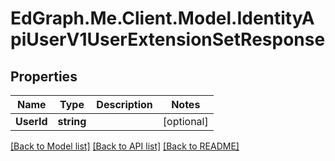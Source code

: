 # EdGraph.Me.Client.Model.IdentityApiUserV1UserExtensionSetResponse

## Properties

Name | Type | Description | Notes
------------ | ------------- | ------------- | -------------
**UserId** | **string** |  | [optional] 

[[Back to Model list]](../README.md#documentation-for-models) [[Back to API list]](../README.md#documentation-for-api-endpoints) [[Back to README]](../README.md)

